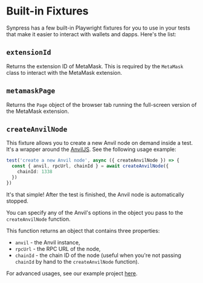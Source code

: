 # Built-in Fixtures

Synpress has a few built-in Playwright fixtures for you to use in your tests that make it easier to interact with wallets and dapps. Here's the list:

## `extensionId`

Returns the extension ID of MetaMask. This is required by the `MetaMask` class to interact with the MetaMask extension.

## `metamaskPage`

Returns the `Page` object of the browser tab running the full-screen version of the MetaMask extension.

## `createAnvilNode`

This fixture allows you to create a new Anvil node on demand inside a test. It's a wrapper around the [AnvilJS](https://github.com/wevm/anvil.js). See the following usage example:

```typescript
test('create a new Anvil node', async ({ createAnvilNode }) => {
  const { anvil, rpcUrl, chainId } = await createAnvilNode({
    chainId: 1338
  })
})
```

It's that simple! After the test is finished, the Anvil node is automatically stopped.

You can specify any of the Anvil's options in the object you pass to the `createAnvilNode` function.

This function returns an object that contains three properties:
- `anvil` - the Anvil instance,
- `rpcUrl` - the RPC URL of the node,
- `chainId` - the chain ID of the node (useful when you're not passing `chainId` by hand to the `createAnvilNode` function).

For advanced usages, see our example project [here](https://github.com/Synthetixio/synpress/tree/new-dawn/examples/new-dawn).
